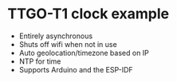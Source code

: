 # TTGO-T1 clock example

- Entirely asynchronous
- Shuts off wifi when not in use
- Auto geolocation/timezone based on IP
- NTP for time
- Supports Arduino and the ESP-IDF

